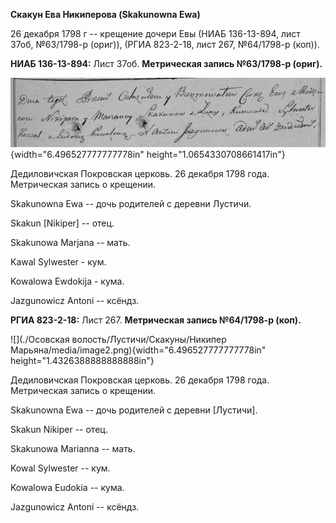 **Скакун Ева Никиперова (Skakunowna Ewa)**

26 декабря 1798 г -- крещение дочери Евы (НИАБ 136-13-894, лист 37об,
№63/1798-р (ориг)), (РГИА 823-2-18, лист 267, №64/1798-р (коп)).

**НИАБ 136-13-894:** Лист 37об. **Метрическая запись №63/1798-р
(ориг).**

![](./media/1575052e32cf9a17f0ca52e4473faddf38e7a62f.png){width="6.496527777777778in"
height="1.0654330708661417in"}

Дедиловичская Покровская церковь. 26 декабря 1798 года. Метрическая
запись о крещении.

Skakunowna Ewa -- дочь родителей с деревни Лустичи.

Skakun \[Nikiper\] -- отец.

Skakunowa Marjana -- мать.

Kawal Sylwester - кум.

Kowalowa Ewdokija - кума.

Jazgunowicz Antoni -- ксёндз.

**РГИА 823-2-18:** Лист 267. **Метрическая запись №64/1798-р (коп).**

![](./Осовская волость/Лустичи/Скакуны/Никипер Марьяна/media/image2.png){width="6.496527777777778in"
height="1.4326388888888888in"}

Дедиловичская Покровская церковь. 26 декабря 1798 года. Метрическая
запись о крещении.

Skakunowna Ewa -- дочь родителей с деревни \[Лустичи\].

Skakun Nikiper -- отец.

Skakunowa Marianna -- мать.

Kowal Sylwester -- кум.

Kowalowa Eudokia -- кума.

Jazgunowicz Antoni -- ксёндз.
